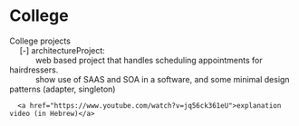 # College
College projects 
<br>&emsp;
  [-] architectureProject:
      <br>&emsp;&emsp;&emsp;
        web based project that handles scheduling appointments for hairdressers. 
      <br>&emsp;&emsp;&emsp;
        show use of SAAS and SOA in a software, and some minimal design patterns (adapter, singleton)
        
      <a href="https://www.youtube.com/watch?v=jq56ck361eU">explanation video (in Hebrew)</a>
        
